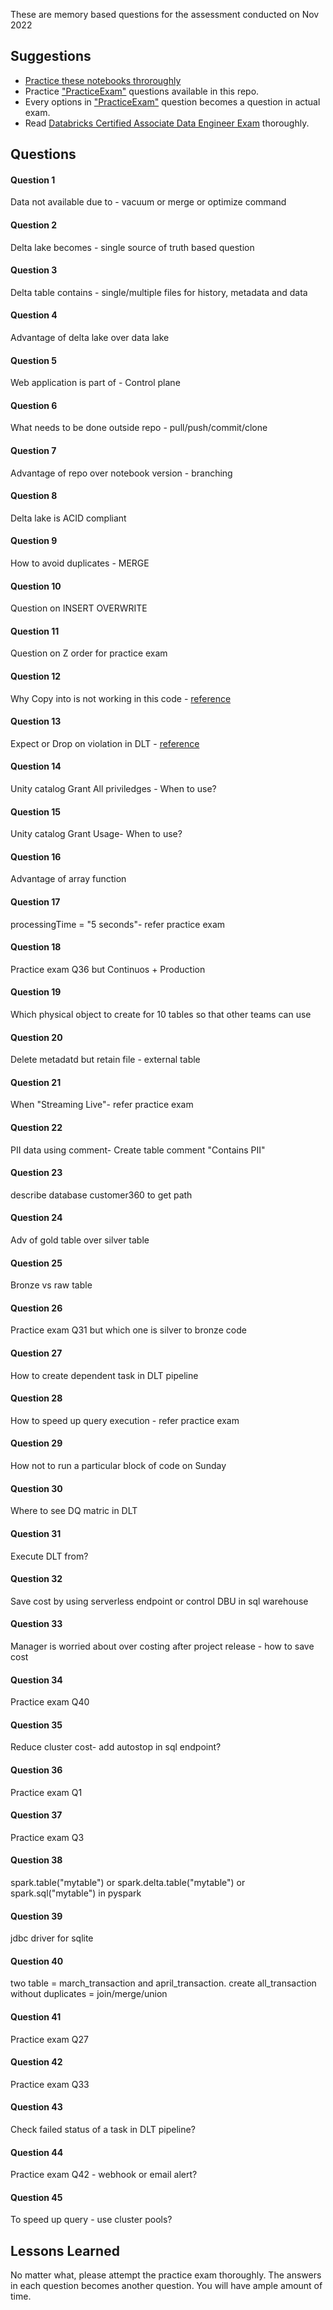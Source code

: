 
These are memory based questions for the assessment conducted on Nov 2022


## Suggestions

- [Practice these notebooks throroughly](https://github.com/databricks-academy/data-engineering-with-databricks-english)
- Practice ["PracticeExam"](/PracticeExam-DataEngineerAssociate.pdf) questions available in this repo.
- Every options in ["PracticeExam"](/PracticeExam-DataEngineerAssociate.pdf) question becomes a question in actual exam.
- Read [Databricks Certified Associate Data Engineer Exam](https://github.com/Amrit-Hub/Databricks-Certified-Data-Engineer-Associate-Questions/blob/main/Databricks%20Certified%20Associate%20Data%20Engineer%20Exam.pdf) thoroughly.



## Questions

#### Question 1
Data not available due to - vacuum or merge or optimize command
#### Question 2
Delta lake becomes - single source of truth based question
#### Question 3
Delta table contains - single/multiple files for history, metadata and data
#### Question 4
Advantage of delta lake over data lake
#### Question 5
Web application is part of - Control plane
#### Question 6
What needs to be done outside repo - pull/push/commit/clone
#### Question 7
Advantage of repo over notebook version - branching
#### Question 8
Delta lake is ACID compliant
#### Question 9
How to avoid duplicates - MERGE
#### Question 10
Question on INSERT OVERWRITE
#### Question 11
Question on Z order for practice exam
#### Question 12
Why Copy into is not working in this code - [reference](https://docs.databricks.com/sql/language-manual/delta-copy-into.html)
#### Question 13
Expect or Drop on violation in DLT - [reference](https://docs.databricks.com/workflows/delta-live-tables/delta-live-tables-expectations.html)
#### Question 14
Unity catalog Grant All priviledges - When to use?
#### Question 15
Unity catalog Grant Usage- When to use?
#### Question 16
Advantage of array function
#### Question 17
processingTime = "5 seconds"- refer practice exam
#### Question 18
Practice exam Q36 but Continuos + Production
#### Question 19
Which physical object to create for 10 tables so that other teams can use
#### Question 20
Delete metadatd but retain file - external table
#### Question 21
When "Streaming Live"- refer practice exam
#### Question 22
PII data using comment- Create table <tbl> comment "Contains PII"
#### Question 23
describe database customer360 to get path
#### Question 24
Adv of gold table over silver table
#### Question 25
Bronze vs raw table
#### Question 26
Practice exam Q31 but which one is silver to bronze code
#### Question 27
How to create dependent task in DLT pipeline
#### Question 28
How to speed up query execution - refer practice exam
#### Question 29
How not to run a particular block of code on Sunday
#### Question 30
Where to see DQ matric in DLT
#### Question 31
Execute DLT from?
#### Question 32
Save cost by using serverless endpoint or control DBU in sql warehouse
#### Question 33
Manager is worried about over costing after project release - how to save cost
#### Question 34
Practice exam Q40
#### Question 35
Reduce cluster cost- add autostop in sql endpoint?
#### Question 36
Practice exam Q1
#### Question 37
Practice exam Q3
#### Question 38
spark.table("mytable") or spark.delta.table("mytable") or spark.sql("mytable") in pyspark
#### Question 39
jdbc driver for sqlite
#### Question 40
two table = march_transaction and april_transaction. create all_transaction without duplicates = join/merge/union
#### Question 41
Practice exam Q27
#### Question 42
Practice exam Q33
#### Question 43
Check failed status of a task in DLT pipeline?
#### Question 44
Practice exam Q42 - webhook or email alert?
#### Question 45
To speed up query - use cluster pools?


## Lessons Learned

No matter what, please attempt the practice exam thoroughly. The answers in each question becomes another question. You will have ample amount of time.
